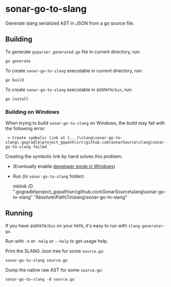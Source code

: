 # sonar-go-to-slang

Generate slang serialized AST in JSON from a go source file.

## Building

To generate `goparser_generated.go` file in current directory, run:

    go generate

To create `sonar-go-to-slang` executable in current directory, run:

    go build

To create `sonar-go-to-slang` executable in `$GOPATH/bin`, run:

    go install
    
### Building on Windows

When trying to build `sonar-go-to-slang` on Windows, the build may fail with the following error:

     > Create symbolic link at [...]\slang\sonar-go-to-slang\.gogradle\project_gopath\src\github.com\SonarSource\slang\sonar-go-to-slang failed
     
Creating the symbolic link by hand solves this problem:

* (Eventually enable [developer mode in Windows](https://docs.microsoft.com/en-us/windows/uwp/get-started/enable-your-device-for-development))

* Run (in `sonar-go-to-slang` folder):


     mklink /D ".gogradle\project_gopath\src\github.com\SonarSource\slang\sonar-go-to-slang" "Absolute\Path\To\slang\sonar-go-to-slang"


## Running

If you have `$GOPATH/bin` on your `PATH`, it's easy to run with `slang-generator-go`.

Run with `-h` or `-help` or `--help` to get usage help.

Print the SLANG Json tree for some `source.go`:

    sonar-go-to-slang source.go

Dump the native raw AST for some `source.go`:

    sonar-go-to-slang -d source.go
